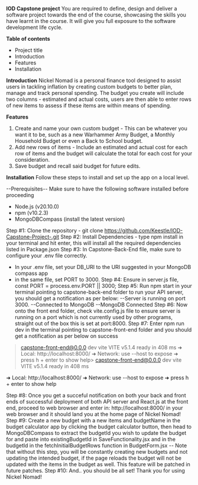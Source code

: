 **IOD Capstone project**
You are required to define, design and deliver a software project towards the end of the course, showcasing the skills you have learnt in the course. It will give you full exposure to the software development life cycle.

**Table of contents**
- Project title
- Introduction
- Features
- Installation

**Introduction**
Nickel Nomad is a personal finance tool designed to assist users in tackling inflation by creating custom budgets to better plan, manage and track personal spending. The budget you create will include two columns - estimated and actual costs, users are then able to enter rows of new items to assess if these items are within means of spending.

**Features**
1. Create and name your own custom budget - This can be whatever you want it to be, such as a new Warhammer Army Budget, a Monthly Household Budget or even a Back to School budget.
2. Add new rows of items - Include an estimated and actual cost for each row of items and the budget will calculate the total for each cost for your consideration.
3. Save budget and recall said budget for future edits. 

**Installation**
Follow these steps to install and set up the app on a local level. 

--Prerequisites--
Make sure to have the following software installed before proceeding
- Node.js (v20.10.0)
- npm (v10.2.3)
- MongoDBCompass (install the latest version)

Step #1: Clone the repository - git clone https://github.com/Keestle/IOD-Capstone-Project-.git
Step #2: Install Dependencies - type npm install in your terminal and hit enter, this will install all the required dependencies listed in Package.json
Step #3: In Capstone-Back-End file, make sure to configure your .env file correctly. 
- In your .env file, set your DB_URI to the URI suggested in your MongoDB compass app
- in the same file, set PORT to 3000.
Step #4: Ensure in server.js file, const PORT = process.env.PORT || 3000;
Step #5: Run npm start in your terminal pointing to capstone-back-end folder to run your API server, you should get a notification as per below: 
--Server is running on port 3000.
--Connected to MongoDB
--MongoDB Connected
Step #6: Now onto the front end folder, check vite.config.js file to ensure server is running on a port which is not currently used by other programs, straight out of the box this is set at port:8000.
Step #7: Enter npm run dev in the terminal pointing to capstone-front-end folder and you should get a notification as per below on success
> capstone-front-end@0.0.0 dev
> vite
  VITE v5.1.4  ready in 408 ms
  ➜  Local:   http://localhost:8000/
  ➜  Network: use --host to expose
  ➜  press h + enter to show help> capstone-front-end@0.0.0 dev
> vite
  VITE v5.1.4  ready in 408 ms

  ➜  Local:   http://localhost:8000/
  ➜  Network: use --host to expose
  ➜  press h + enter to show help
  
Step #8: Once you get a succeful notification on both your back and front ends of successful deployment of both API server and React.js at the front end, proceed to web browser and enter in: http://localhost:8000/ in your web browser and it should land you at the home page of Nickel Nomad!
Step #9: Create a new budget with a new items and budgetName in the budget calculator app by clicking the budget calculator button, then head to MongoDBCompass to extract the budgetId you wish to update the budget for and paste into existingBudgetId in SaveFunctionality.jsx and in the budgetId in the fetchInitialBudgetRows function in BudgetForm.jsx
-- Note that without this step, you will be constantly creating new budgets and not updating the intended budget, if the page reloads the budget will not be updated with the items in the budget as well. This feature will be patched in future patches.
Step #10: And.. you should be all set! Thank you for using Nickel Nomad!

